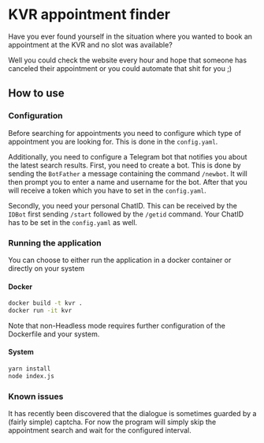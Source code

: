 # KVR appointment finder
Have you ever found yourself in  the situation where you wanted to book an appointment at the KVR and no slot was available?

Well you could check the website every hour and hope that someone has canceled their appointment or you could automate that shit for you ;)

## How to use
### Configuration
Before searching for appointments you need to configure which type of appointment you are looking for. This is done in the `config.yaml`.

Additionally, you need to configure a Telegram bot that notifies you about the latest search results. First, you need to create a bot. This is done by sending the `BotFather` a message containing the command `/newbot`. It will then prompt you to enter a name and username for the bot. After that you will receive a token which you have to set in the `config.yaml`.

Secondly, you need your personal ChatID. This can be received by the `IDBot` first sending `/start` followed by the `/getid` command. Your ChatID has to be set in the `config.yaml` as well.

### Running the application
You can choose to either run the application in a docker container or directly on your system

#### Docker
```bash
docker build -t kvr .
docker run -it kvr
```
Note that non-Headless mode requires further configuration of the Dockerfile and your system.

#### System
```bash
yarn install
node index.js
```

### Known issues
It has recently been discovered that the dialogue is sometimes guarded by a (fairly simple) captcha. For now the program will simply skip the appointment search and wait for the configured interval.

